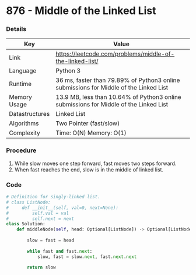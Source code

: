 # 876 - Middle of the Linked List

### Details

| Key | Value |
| --- | ----- |
| Link | https://leetcode.com/problems/middle-of-the-linked-list/
| Language | Python 3
| Runtime | 36 ms, faster than 79.89% of Python3 online submissions for Middle of the Linked List
| Memory Usage | 13.9 MB, less than 10.64% of Python3 online submissions for Middle of the Linked List
| Datastructures | Linked List
| Algorithms | Two Pointer (fast/slow)
| Complexity | Time: O(N) Memory: O(1)

### Procedure

1. While slow moves one step forward, fast moves two steps forward.
2. When fast reaches the end, slow is in the middle of linked list.

### Code

```python
# Definition for singly-linked list.
# class ListNode:
#     def __init__(self, val=0, next=None):
#         self.val = val
#         self.next = next
class Solution:
    def middleNode(self, head: Optional[ListNode]) -> Optional[ListNode]:
        
        slow = fast = head
        
        while fast and fast.next:
            slow, fast = slow.next, fast.next.next
        
        return slow
```
